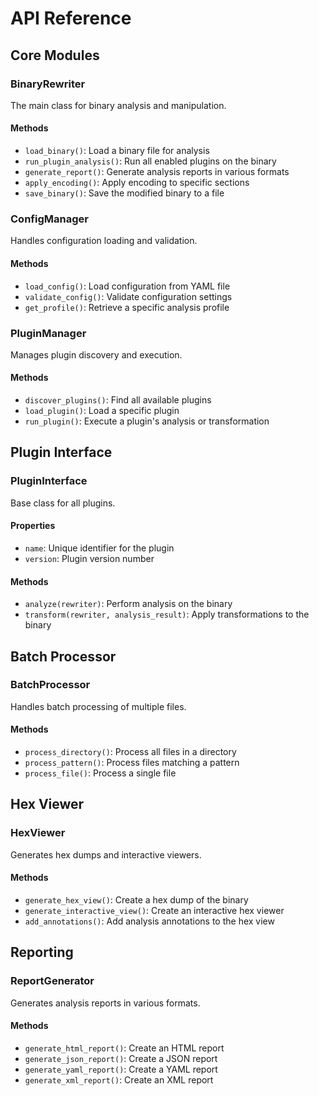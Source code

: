# API Reference

## Core Modules

### BinaryRewriter
The main class for binary analysis and manipulation.

#### Methods
- `load_binary()`: Load a binary file for analysis
- `run_plugin_analysis()`: Run all enabled plugins on the binary
- `generate_report()`: Generate analysis reports in various formats
- `apply_encoding()`: Apply encoding to specific sections
- `save_binary()`: Save the modified binary to a file

### ConfigManager
Handles configuration loading and validation.

#### Methods
- `load_config()`: Load configuration from YAML file
- `validate_config()`: Validate configuration settings
- `get_profile()`: Retrieve a specific analysis profile

### PluginManager
Manages plugin discovery and execution.

#### Methods
- `discover_plugins()`: Find all available plugins
- `load_plugin()`: Load a specific plugin
- `run_plugin()`: Execute a plugin's analysis or transformation

## Plugin Interface

### PluginInterface
Base class for all plugins.

#### Properties
- `name`: Unique identifier for the plugin
- `version`: Plugin version number

#### Methods
- `analyze(rewriter)`: Perform analysis on the binary
- `transform(rewriter, analysis_result)`: Apply transformations to the binary

## Batch Processor

### BatchProcessor
Handles batch processing of multiple files.

#### Methods
- `process_directory()`: Process all files in a directory
- `process_pattern()`: Process files matching a pattern
- `process_file()`: Process a single file

## Hex Viewer

### HexViewer
Generates hex dumps and interactive viewers.

#### Methods
- `generate_hex_view()`: Create a hex dump of the binary
- `generate_interactive_view()`: Create an interactive hex viewer
- `add_annotations()`: Add analysis annotations to the hex view

## Reporting

### ReportGenerator
Generates analysis reports in various formats.

#### Methods
- `generate_html_report()`: Create an HTML report
- `generate_json_report()`: Create a JSON report
- `generate_yaml_report()`: Create a YAML report
- `generate_xml_report()`: Create an XML report